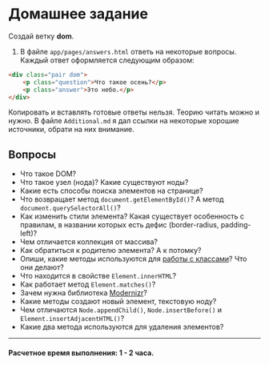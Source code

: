 # Домашнее задание

Создай ветку __dom__. 

1. В файле `app/pages/answers.html` ответь на некоторые вопросы. Каждый ответ оформляется следующим образом:

```html
<div class="pair dom">
	<p class="question">Что такое осень?</p>
	<p class="answer">Это небо.</p>
</div>
``` 

Копировать и вставлять готовые ответы нельзя. Теорию читать можно и нужно. В файле `Additional.md` я дал ссылки на некоторые хорошие источники, обрати на них внимание.

## Вопросы

* Что такое DOM?
* Что такое узел (нода)? Какие существуют ноды?
* Какие есть способы поиска элементов на странице?
* Что возвращает метод `document.getElementById()`? А метод `document.querySelectorAll()`?
* Как изменить стили элемента? Какая существует особенность с правилам, в названии которых есть дефис (border-radius, padding-left)?
* Чем отличается коллекция от массива?
* Как обратиться к родителю элемента? А к потомку?
* Опиши, какие методы используются для [работы с классами](https://developer.mozilla.org/ru/docs/Web/API/Element/classList)? Что они делают?
* Что находится в свойстве `Element.innerHTML`?
* Как работает метод `Element.matches()`?
* Зачем нужна библиотека [Modernizr](https://modernizr.com/)?
* Какие методы создают новый элемент, текстовую ноду?
* Чем отличаются `Node.appendChild()`, `Node.insertBefore()` и `Element.insertAdjacentHTML()`?
* Какие два метода используются для удаления элементов?

---

#### Расчетное время выполнения: 1 - 2 часа.